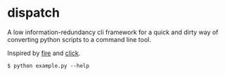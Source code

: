 # dispatch

A low information-redundancy cli framework for a quick and dirty way of converting python scripts to a command line tool.

Inspired by [fire](https://github.com/google/python-fire) and [click](https://click.palletsprojects.com/).

[docs.python]: # (cat example.py)

```
$ python example.py --help
```

[docs.output]: # (python example.py --help)
